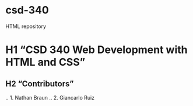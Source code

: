 # csd-340
HTML repository
# H1 “CSD 340 Web Development with HTML and CSS”
## H2 “Contributors” 
  .. 1. Nathan Braun
  .. 2. Giancarlo Ruiz
